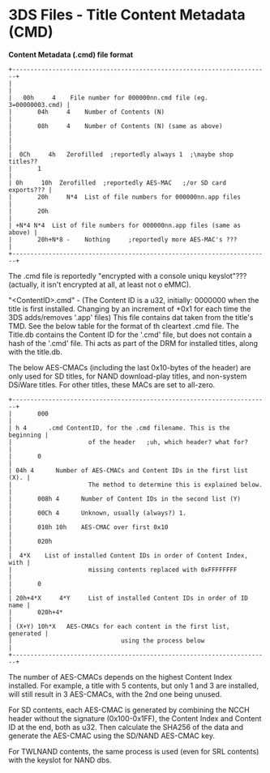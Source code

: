 # 3DS Files - Title Content Metadata (CMD)


**Content Metadata (.cmd) file format**

```
+-----------------------------------------------------------------------+
|                                                                       |
|   00h     4    File number for 000000nn.cmd file (eg. 3=00000003.cmd) |
|       04h     4    Number of Contents (N)                             |
|       08h     4    Number of Contents (N) (same as above)             |
|                                                                       |
|  0Ch     4h   Zerofilled  ;reportedly always 1  ;\maybe shop titles?? 
|       1                                                               |
| 0h     10h  Zerofilled  ;reportedly AES-MAC   ;/or SD card exports??? |
|       20h     N*4  List of file numbers for 000000nn.app files        |
|       20h                                                             |
| +N*4 N*4  List of file numbers for 000000nn.app files (same as above) |
|       20h+N*8 -    Nothing     ;reportedly more AES-MAC's ???         |
+-----------------------------------------------------------------------+
```

The .cmd file is reportedly \"encrypted with a console uniqu
keyslot\"??? (actually, it isn\'t encrypted at all, at least not o
eMMC).

\"\<ContentID\>.cmd\" - (The Content ID is a u32, initially: 0000000
when the title is first installed. Changing by an increment of +0x1 for
each time the 3DS adds/removes \'.app\' files) This file contains dat
taken from the title\'s TMD. See the below table for the format of th
cleartext .cmd file. The Title.db contains the Content ID for the
\'.cmd\' file, but does not contain a hash of the \'.cmd\' file. Thi
acts as part of the DRM for installed titles, along with the title.db.

The below AES-CMACs (including the last 0x10-bytes of the header) are
only used for SD titles, for NAND download-play titles, and non-system
DSiWare titles. For other titles, these MACs are set to all-zero.

```
+-----------------------------------------------------------------------+
|       000                                                             |
| h 4      .cmd ContentID, for the .cmd filename. This is the beginning |
|                     of the header   ;uh, which header? what for?      |
|       0                                                               |
| 04h 4      Number of AES-CMACs and Content IDs in the first list (X). |
|                     The method to determine this is explained below.  |
|       008h 4      Number of Content IDs in the second list (Y)        |
|       00Ch 4      Unknown, usually (always?) 1.                       |
|       010h 10h    AES-CMAC over first 0x10                            |
|       020h                                                            |
|  4*X    List of installed Content IDs in order of Content Index, with |
|                     missing contents replaced with 0xFFFFFFFF         |
|       0                                                               |
| 20h+4*X     4*Y     List of installed Content IDs in order of ID name |
|       020h+4*                                                         |
| (X+Y) 10h*X   AES-CMACs for each content in the first list, generated |
|                              using the process below                  |
+-----------------------------------------------------------------------+
```

The number of AES-CMACs depends on the highest Content Index installed.
For example, a title with 5 contents, but only 1 and 3 are installed,
will still result in 3 AES-CMACs, with the 2nd one being unused.

For SD contents, each AES-CMAC is generated by combining the NCCH header
without the signature (0x100-0x1FF), the Content Index and Content ID at
the end, both as u32. Then calculate the SHA256 of the data and generate
the AES-CMAC using the SD/NAND AES-CMAC key.

For TWLNAND contents, the same process is used (even for SRL contents)
with the keyslot for NAND dbs.




